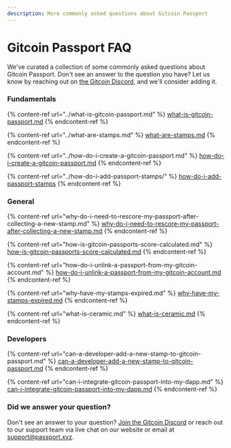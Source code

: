 ```yaml
---
description: More commonly asked questions about Gitcoin Passport
---
```


# Gitcoin Passport FAQ

We've curated a collection of some commonly asked questions about Gitcoin Passport. Don't see an answer to the question you have? Let us know by reaching out on [the Gitcoin Discord](https://discord.com/invite/b5PEjyVFXT), and we'll consider adding it.

### Fundamentals

{% content-ref url="../what-is-gitcoin-passport.md" %}
[what-is-gitcoin-passport.md](../what-is-gitcoin-passport.md)
{% endcontent-ref %}

{% content-ref url="../what-are-stamps.md" %}
[what-are-stamps.md](../what-are-stamps.md)
{% endcontent-ref %}

{% content-ref url="../how-do-i-create-a-gitcoin-passport.md" %}
[how-do-i-create-a-gitcoin-passport.md](../how-do-i-create-a-gitcoin-passport.md)
{% endcontent-ref %}

{% content-ref url="../how-do-i-add-passport-stamps/" %}
[how-do-i-add-passport-stamps](../how-do-i-add-passport-stamps/)
{% endcontent-ref %}

### General

{% content-ref url="why-do-i-need-to-rescore-my-passport-after-collecting-a-new-stamp.md" %}
[why-do-i-need-to-rescore-my-passport-after-collecting-a-new-stamp.md](why-do-i-need-to-rescore-my-passport-after-collecting-a-new-stamp.md)
{% endcontent-ref %}

{% content-ref url="how-is-gitcoin-passports-score-calculated.md" %}
[how-is-gitcoin-passports-score-calculated.md](how-is-gitcoin-passports-score-calculated.md)
{% endcontent-ref %}

{% content-ref url="how-do-i-unlink-a-passport-from-my-gitcoin-account.md" %}
[how-do-i-unlink-a-passport-from-my-gitcoin-account.md](how-do-i-unlink-a-passport-from-my-gitcoin-account.md)
{% endcontent-ref %}

{% content-ref url="why-have-my-stamps-expired.md" %}
[why-have-my-stamps-expired.md](why-have-my-stamps-expired.md)
{% endcontent-ref %}

{% content-ref url="what-is-ceramic.md" %}
[what-is-ceramic.md](what-is-ceramic.md)
{% endcontent-ref %}

### Developers

{% content-ref url="can-a-developer-add-a-new-stamp-to-gitcoin-passport.md" %}
[can-a-developer-add-a-new-stamp-to-gitcoin-passport.md](can-a-developer-add-a-new-stamp-to-gitcoin-passport.md)
{% endcontent-ref %}

{% content-ref url="can-i-integrate-gitcoin-passport-into-my-dapp.md" %}
[can-i-integrate-gitcoin-passport-into-my-dapp.md](can-i-integrate-gitcoin-passport-into-my-dapp.md)
{% endcontent-ref %}

### Did we answer your question?

Don't see an answer to your question? [Join the Gitcoin Discord](https://discord.gg/b5PEjyVFXT) or reach out to our support team via live chat on our website or email at [support@passport.xyz](mailto:support@passport.xyz).
